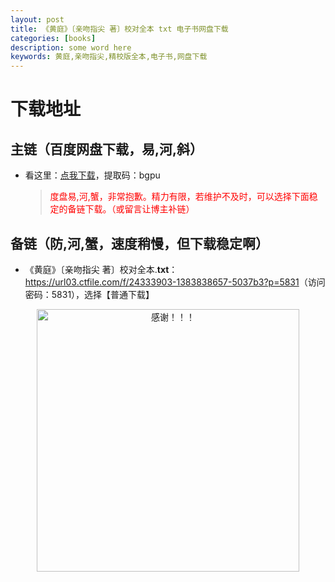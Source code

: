```yaml
---
layout: post
title: 《黄庭》〔亲吻指尖 著〕校对全本 txt 电子书网盘下载
categories: [books]
description: some word here
keywords: 黄庭,亲吻指尖,精校版全本,电子书,网盘下载
---
```


# 下载地址

## 主链（百度网盘下载，易,河,斜）

- 看这里：[点我下载](https://pan.baidu.com/s/1iMXUbSbtZQZjDcqDmnWUyw?pwd=bgpu)，提取码：bgpu

  > <p style="color:red" >度盘易,河,蟹，非常抱歉。精力有限，若维护不及时，可以选择下面稳定的备链下载。（或留言让博主补链）</p>

## 备链（防,河,蟹，速度稍慢，但下载稳定啊）

- 《黄庭》〔亲吻指尖 著〕校对全本.**txt**：<https://url03.ctfile.com/f/24333903-1383838657-5037b3?p=5831>（访问密码：5831），选择【普通下载】

<div align="center"><img src="https://pic.imgdb.cn/item/6707df6bd29ded1a8ce37031.gif" alt="感谢！！！" width="420px" height="auto"/></div>
